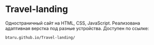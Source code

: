 # Travel-landing

Одностраничный сайт на HTML, CSS, JavaScript. Реализована адаптивная верстка под разные устройства.
Доступен по ссылке:

```
btaru.github.io/Travel-landing/
```
